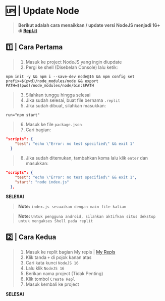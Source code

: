# 🆙 | Update Node
> **Berikut adalah cara menaikkan / update versi NodeJS menjadi 16+ di [Repl.it](https://www.replit.com/)**
## 1️⃣ | Cara Pertama
> 1. Masuk ke project NodeJS yang ingin diupdate
> 2. Pergi ke shell (Disebelah Console) lalu ketik:
```shell
npm init -y && npm i --save-dev node@16 && npm config set prefix=$(pwd)/node_modules/node && export PATH=$(pwd)/node_modules/node/bin:$PATH 
```
> 3. Silahkan tunggu hingga selesai
> 4. Jika sudah selesai, buat file bernama ```.replit```
> 5. Jika sudah dibuat, silahkan masukkan:
```
run="npm start"
```
> 6. Masuk ke file ```package.json```
> 7. Cari bagian:
```json
"scripts": {
    "test": "echo \"Error: no test specified\" && exit 1"
  }
```
> 8. Jika sudah ditemukan, tambahkan koma lalu klik ```enter``` dan masukkan:
```json
"scripts": {
    "test": "echo \"Error: no test specified\" && exit 1",
    "start": "node index.js" 
  },
```
**SELESAI**

> **Note:** ```index.js sesuaikan dengan main file kalian```

> **Note:** ```Untuk pengguna android, silahkan aktifkan situs dekstop untuk mengakses Shell pada replit```

## 2️⃣ | Cara Kedua
> 1. Masuk ke replit bagian My repls | [My Repls](https://replit.com/repls)
> 2. Klik tanda ```+``` di pojok kanan atas
> 3. Cari kata kunci ```NodeJS 16```
> 4. Lalu klik ```NodeJS 16```
> 5. Berikan nama project (Tidak Penting)
> 6. Klik tombol ```Create Repl```
> 7. Masuk kembali ke project

**SELESAI**
